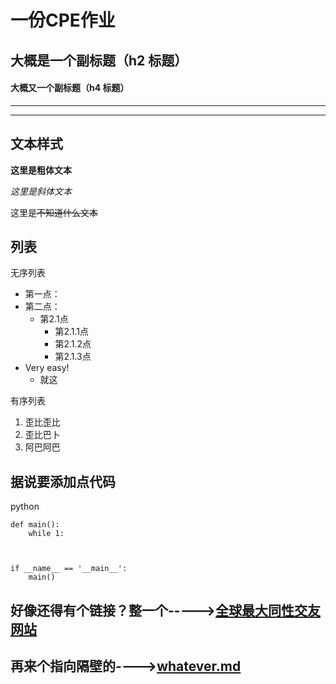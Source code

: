 # 一份CPE作业
## 大概是一个副标题（h2 标题）
#### 大概又一个副标题（h4 标题）




___

---




## 文本样式

**这里是粗体文本**

*这里是斜体文本*

这里是~~不知道什么文本~~


## 列表

无序列表

+ 第一点：
+ 第二点：
  + 第2.1点
    * 第2.1.1点
    + 第2.1.2点
    - 第2.1.3点
+ Very easy!
  - 就这
  
有序列表

1. 歪比歪比
2. 歪比巴卜
3. 阿巴阿巴



## 据说要添加点代码

python
~~~
def main():
    while 1:



if __name__ == '__main__':
    main()
~~~
## 好像还得有个链接？整一个----->[全球最大同性交友网站](https://github.com)

## 再来个指向隔壁的---->[whatever.md](https://github.com/birdsbeyond/dradon-jaja/whatever.md)
